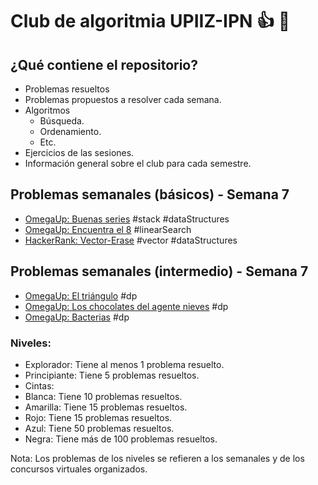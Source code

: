 # Club de algoritmia UPIIZ-IPN :+1: :dragon:
## ¿Qué contiene el repositorio?
* Problemas resueltos
 * Problemas propuestos a resolver cada semana.
* Algoritmos
  * Búsqueda.
  * Ordenamiento.
  * Etc.
 * Ejercicios de las sesiones.
 * Información general sobre el club para cada semestre.
  
## Problemas semanales (básicos) - Semana 7
* [OmegaUp: Buenas series](https://omegaup.com/arena/problem/Buenas-Series#problems) #stack #dataStructures
* [OmegaUp: Encuentra el 8](https://omegaup.com/arena/problem/Encuentra-el-8#problems) #linearSearch
* [HackerRank: Vector-Erase](https://www.hackerrank.com/challenges/vector-erase/problem) #vector #dataStructures

## Problemas semanales (intermedio) - Semana 7
 * [OmegaUp: El triángulo](https://omegaup.com/arena/problem/triangulo#problems) #dp
 * [OmegaUp: Los chocolates del agente nieves](https://omegaup.com/arena/problem/chocolates#problems) #dp
 * [OmegaUp: Bacterias](https://omegaup.com/arena/problem/mirBacterias#problems) #dp
 
 
### Niveles:
* Explorador: Tiene al menos 1 problema resuelto.
* Principiante: Tiene 5 problemas resueltos.
* Cintas:
 * Blanca: Tiene 10 problemas resueltos.
 * Amarilla: Tiene 15 problemas resueltos.
 * Rojo: Tiene 15 problemas resueltos.
 * Azul: Tiene 50 problemas resueltos.
 * Negra: Tiene más de 100 problemas resueltos.

Nota: Los problemas de los niveles se refieren a los semanales y de los concursos virtuales organizados.
